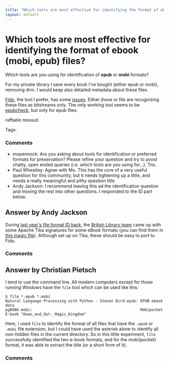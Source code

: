 ```yaml
---
title: "Which tools are most effective for identifying the format of ebook (mobi, epub) files?"
layout: default
---
```

Which tools are most effective for identifying the format of ebook (mobi, epub) files?
=====================
Which tools are you using for identification of **epub** or **mobi**
formats?

For my private library I save every book I've bought (either epub or
mobi), removing drm. I would keep also detailed metadata about these
files.

[Fido](https://github.com/openplanets/fido), the tool I prefer, has some
[issues](https://github.com/openplanets/fido/issues/32). Either jhove or
fits are recognizing these files as bitstreams only. The only working
tool seems to be
[epubcheck](https://code.google.com/p/epubcheck/wiki/Extraction), but
only for epub files.

raffaele messuti

Tags: <file-formats><jhove><fits><fido><file-format-id>

### Comments ###
* mopennock: Are you asking about tools for identification or preferred formats for
preservation? Please refine your question and try to avoid chatty, open
ended queries (i.e. which tools are you using for...). Tnx.
* Paul Wheatley: Agree with Mo. This has the core of a very useful question for this
community, but it needs tightening up a little, and needs a really
meaningful and pithy question title
* Andy Jackson: I recommend leaving this ad the identification question and moving the
rest into other questions. I responded to the ID part below.


Answer by Andy Jackson
----------------
During [last year's file format ID
hack](http://wiki.curatecamp.org/index.php/CURATEcamp_24_hour_worldwide_file_id_hackathon_Nov_16_2012),
the [British Library
team](http://www.openplanetsfoundation.org/blogs/2012-11-19-identifying-ebooks-file-id-hackathon)
came up with some Apache Tika signatures for some eBook formats (you can
find them in [this magic
file](https://github.com/openplanets/format-corpus/blob/master/tools/fidget/src/main/resources/org/apache/tika/mime/custom-mimetypes.xml)).
Although set up on Tika, these should be easy to port to Fido.

### Comments ###

Answer by Christian Pietsch
----------------
I tend to use the command line. All modern computers except for those
running Windows have the `file` tool which can be used like this:

    $ file *.epub *.mobi
    Natural Language Processing with Python - Steven Bird.epub: EPUB ebook data
    pg8086.mobi:                                                Mobipocket E-book "Down_and_Out-_Magic_Kingdom"

Here, I used `file` to identify the format of all files that have the
`.epub` or `.mobi` file extension, but I could have used the asterisk
alone to identify all non-hidden files in the current directory. So in
this little experiment, `file` successfully identified the two e-book
formats, and for the mobi(pocket) format, it was able to extract the
title (or a short form of it).

### Comments ###

